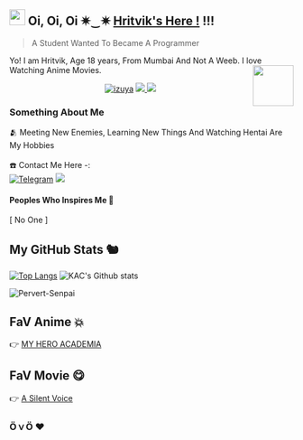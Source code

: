 ## <img src="https://user-images.githubusercontent.com/1303154/88677602-1635ba80-d120-11ea-84d8-d263ba5fc3c0.gif" width="28px"> Oi, Oi, Oi ✷⁠‿⁠✷ [Hritvik's Here !](https://github.com/KAC-CHAN) !!!
> A Student Wanted To Became A Programmer 

Yo! I am Hritvik, Age 18 years, From Mumbai And Not A Weeb. I love Watching Anime Movies.
<img src="https://64.media.tumblr.com/34784257378ce2c51675599159735772/tumblr_nd3b8i2gL01sedjuto1_400.gifv" align="right" width="72"/>

</p>
<p align="center">
  <a href="https://t.me/izuya"><img src="https://telegra.ph/file/36a24eae210e45dbfd158.jpg" alt="izuya"></a>
  
  
  
  <a href="https://telegram.me/izuya">
    <img src="https://img.shields.io/badge/Telegram-grey?style=for-the-badge&logo=telegram"/>
  </a>  
 </a>
  <a href="https://github.com/KAC-CHAN">
    <img src="https://img.shields.io/github/followers/h0daka?label=GitHub&logo=github&style=for-the-badge&color=blue"/>
  </a>

### Something About Me

🫂 Meeting New Enemies, Learning New Things And Watching Hentai Are My Hobbies </br>
</br>
☎️ Contact Me Here -: </br>
[![Telegram](https://img.shields.io/badge/telegram-1b77FF.svg?style=for-the-badge&logo=telegram)](https://t.me/izuya) <a href="kacxxchan@gmail.com"><img src="https://img.shields.io/badge/Gmail-black.svg?style=for-the-badge&logo=gmail"></a>

#### Peoples Who Inspires Me 🥰
[ No One ]

## My GitHub Stats 🐿️
[![Top Langs](https://github-readme-stats.vercel.app/api/top-langs/?username=KACCHAN&layout=compact&theme=radical)](https://github.com/KAC-CHAN)
![KAC's Github stats](https://github-readme-stats.vercel.app/api?username=KAC-CHAN&show_icons=true&theme=tokyonight)
<p align="left"> <img src="https://komarev.com/ghpvc/?username=KAC-CHAN&label=Profile%20Views&color=orange&style=flat-square" alt="Pervert-Senpai" /> </p>


## FaV Anime 💥

👉 [MY HERO ACADEMIA](https://anilist.co/anime/21459/Boku-no-Hero-Academia/) </br>

## FaV Movie 😋

👉 [A Silent Voice](https://anilist.co/anime/21459/Koe-no-Katachi/) </br>

### Ӧ⁠ｖ⁠Ӧ ❤️
